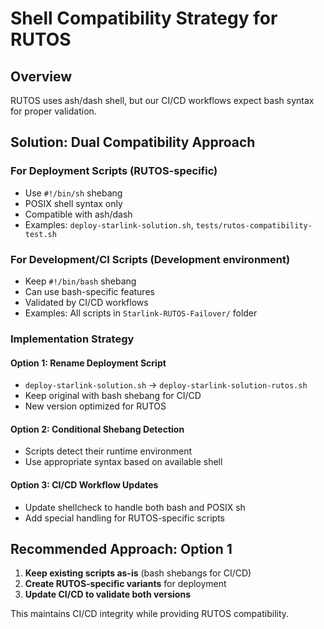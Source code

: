 # Shell Compatibility Strategy for RUTOS

<!-- Version: 2.7.0 - Auto-updated documentation -->

## Overview

RUTOS uses ash/dash shell, but our CI/CD workflows expect bash syntax for proper validation.

## Solution: Dual Compatibility Approach

### For Deployment Scripts (RUTOS-specific)

- Use `#!/bin/sh` shebang
- POSIX shell syntax only
- Compatible with ash/dash
- Examples: `deploy-starlink-solution.sh`, `tests/rutos-compatibility-test.sh`

### For Development/CI Scripts (Development environment)

- Keep `#!/bin/bash` shebang
- Can use bash-specific features
- Validated by CI/CD workflows
- Examples: All scripts in `Starlink-RUTOS-Failover/` folder

### Implementation Strategy

#### Option 1: Rename Deployment Script

- `deploy-starlink-solution.sh` → `deploy-starlink-solution-rutos.sh`
- Keep original with bash shebang for CI/CD
- New version optimized for RUTOS

#### Option 2: Conditional Shebang Detection

- Scripts detect their runtime environment
- Use appropriate syntax based on available shell

#### Option 3: CI/CD Workflow Updates

- Update shellcheck to handle both bash and POSIX sh
- Add special handling for RUTOS-specific scripts

## Recommended Approach: Option 1

1. **Keep existing scripts as-is** (bash shebangs for CI/CD)
2. **Create RUTOS-specific variants** for deployment
3. **Update CI/CD to validate both versions**

This maintains CI/CD integrity while providing RUTOS compatibility.
